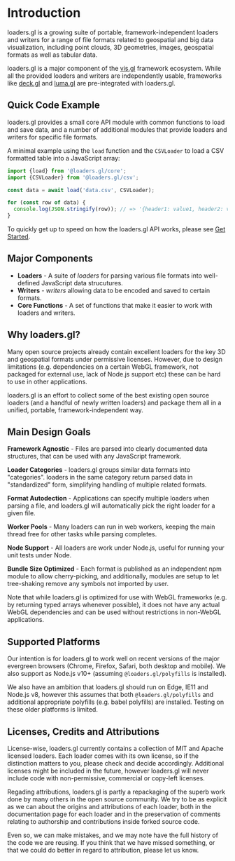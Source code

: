 # Introduction

loaders.gl is a growing suite of portable, framework-independent loaders and writers for a range of file formats related to geospatial and big data visualization, including point clouds, 3D geometries, images, geospatial formats as well as tabular data.

loaders.gl is a major component of the [vis.gl](https://vis.gl) framework ecosystem. While all the provided loaders and writers are independently usable, frameworks like [deck.gl](https://deck.gl) and [luma.gl](https://luma.gl) are pre-integrated with loaders.gl.

## Quick Code Example

loaders.gl provides a small core API module with common functions to load and save data, and a number of additional modules that provide loaders and writers for specific file formats.

A minimal example using the `load` function and the `CSVLoader` to load a CSV formatted table into a JavaScript array:

```js
import {load} from '@loaders.gl/core';
import {CSVLoader} from '@loaders.gl/csv';

const data = await load('data.csv', CSVLoader);

for (const row of data) {
  console.log(JSON.stringify(row)); // => '{header1: value1, header2: value2}'
}
```

To quickly get up to speed on how the loaders.gl API works, please see [Get Started](docs/developer-guide/get-started).

## Major Components

- **Loaders** - A suite of *loaders* for parsing various file formats into well-defined JavaScript data strucutures.
- **Writers** - *writers* allowing data to be encoded and saved to certain formats.
- **Core Functions** - A set of functions that make it easier to work with loaders and writers.

## Why loaders.gl?

Many open source projects already contain excellent loaders for the key 3D and geospatial formats under permissive licenses. However, due to design limitations (e.g. dependencies on a certain WebGL framework, not packaged for external use, lack of Node.js support etc) these can be hard to use in other applications.

loaders.gl is an effort to collect some of the best existing open source loaders (and a handful of newly written loaders) and package them all in a unified, portable, framework-independent way.

## Main Design Goals

**Framework Agnostic** - Files are parsed into clearly documented data structures, that can be used with any JavaScript framework.

**Loader Categories** - loaders.gl groups similar data formats into "categories". loaders in the same category return parsed data in "standardized" form, simplifying handling of multiple related formats.

**Format Autodection** - Applications can specify multiple loaders when parsing a file, and loaders.gl will automatically pick the right loader for a given file.

**Worker Pools** - Many loaders can run in web workers, keeping the main thread free for other tasks while parsing completes.

**Node Support** - All loaders are work under Node.js, useful for running your unit tests under Node.

**Bundle Size Optimized** - Each format is published as an independent npm module to allow cherry-picking, and additionally, modules are setup to let tree-shaking remove any symbols not imported by user.

Note that while loaders.gl is optimized for use with WebGL frameworks (e.g. by returning typed arrays whenever possible), it does not have any actual WebGL dependencies and can be used without restrictions in non-WebGL applications.

## Supported Platforms

Our intention is for loaders.gl to work well on recent versions of the major evergreen browsers (Chrome, Firefox, Safari, both desktop and mobile). We also support as Node.js v10+ (assuming `@loaders.gl/polyfills` is installed).

We also have an ambition that loaders.gl should run on Edge, IE11 and Node.js v8, however this assumes that both `@loaders.gl/polyfills` and additional appropriate polyfills (e.g. babel polyfills) are installed. Testing on these older platforms is limited.

## Licenses, Credits and Attributions

License-wise, loaders.gl currently contains a collection of MIT and Apache licensed loaders. Each loader comes with its own license, so if the distinction matters to you, please check and decide accordingly. Additional licenses might be included in the future, however loaders.gl will never include code with non-permissive, commercial or copy-left licenses.

Regading attributions, loaders.gl is partly a repackaging of the superb work done by many others in the open source community. We try to be as explicit as we can about the origins and attributions of each loader, both in the documentation page for each loader and in the preservation of comments relating to authorship and contributions inside forked source code.

Even so, we can make mistakes, and we may note have the full history of the code we are reusing. If you think that we have missed something, or that we could do better in regard to attribution, please let us know.
